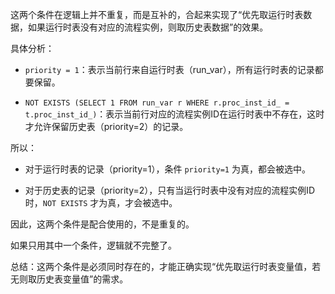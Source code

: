 这两个条件在逻辑上并不重复，而是互补的，合起来实现了“优先取运行时表数据，如果运行时表没有对应的流程实例，则取历史表数据”的效果。

具体分析：

- `priority = 1`：表示当前行来自运行时表（run_var），所有运行时表的记录都要保留。

- `NOT EXISTS (SELECT 1 FROM run_var r WHERE r.proc_inst_id_ = t.proc_inst_id_)`：表示当前行对应的流程实例ID在运行时表中不存在，这时才允许保留历史表（priority=2）的记录。

所以：

- 对于运行时表的记录（priority=1），条件 `priority=1` 为真，都会被选中。

- 对于历史表的记录（priority=2），只有当运行时表中没有对应的流程实例ID时，`NOT EXISTS` 才为真，才会被选中。

因此，这两个条件是配合使用的，不是重复的。

如果只用其中一个条件，逻辑就不完整了。

总结：这两个条件是必须同时存在的，才能正确实现“优先取运行时表变量值，若无则取历史表变量值”的需求。